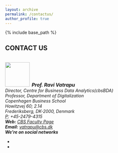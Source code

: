 ```yaml
---
layout: archive
permalink: /contactus/
author_profile: true
---
```


{% include base_path %}



<!-- Section: contact -->
<section id="contact" class="home-section text-center parallax-window4">
  <div class="heading-contact">
    <div class="container">
      <div class="row">
        <div class="col-lg-8 col-lg-offset-2 m-auto">
          <div class="wow bounceInDown" data-wow-delay="0.4s">
            <div class="section-heading">
              <h2 class="mb-0">CONTACT US</h2>
            </div>
          </div>
        </div>
      </div>
    </div>
  </div>
  <div class="container">
    <div class="row">
      <div class="col-lg-2 col-lg-offset-5"> <br>
      </div>
    </div>
    <div class="row">
      <div class="col-lg-5 col-md-5">
        <div class="widget-contact">
          <address>
          <strong><img src="img/bm0108_nr3_ravi_vatrapu_5405.jpg" width="80" class="img-circle table-bordered" > &nbsp;<span style="font-size:16px">Prof. Ravi Vatrapu</span></strong><br>
          Director, Centre for Business Data Analytics(cbsBDA)<br>
          Professor, Department of Digitalization<br>
          Copenhagen Business School<br>
          Howitzvej 60; 2.14<br>
          Frederiksberg, DK-2000, Denmark<br>
          <abbr title="Phone">P:</abbr> +45-2479-4315
          </address>
          <address>
          <strong>Web:</strong> <a href="https://www.cbs.dk/en/staff/rvdigi" target="blank">CBS Faculty Page</a></li>
          </address>
          <address>
          <strong>Email:</strong> <a href="mailto:#">vatrapu@cbs.dk</a>
          </address>
          <address>
          <strong>We're on social networks</strong><br>
          <ul class="company-social">
            <li class="social-facebook"><a href="https://www.facebook.com/CBSBDA/?fref=ts" target="blank"><i class="fa fa-facebook"></i></a></li>
            <li class="social-twitter"><a href="https://twitter.com/search?q=socialsetanalysis&amp;src=typd" target="blank"><i class="fa fa-twitter"></i></a></li>
          </ul>
          </address>
        </div>
      </div>
      <div class="col-lg-7 col-md-7">
        <div class="boxed-greys">
          <div id="MyGmaps" style="width:100%;height:250px;"></div>
        </div>
      </div>
    </div>
  </div>
</section>
<!-- /Section: contact -->
